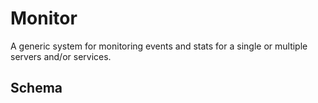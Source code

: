 # Monitor

A generic system for monitoring events and stats for a single or multiple servers and/or services.


## Schema

